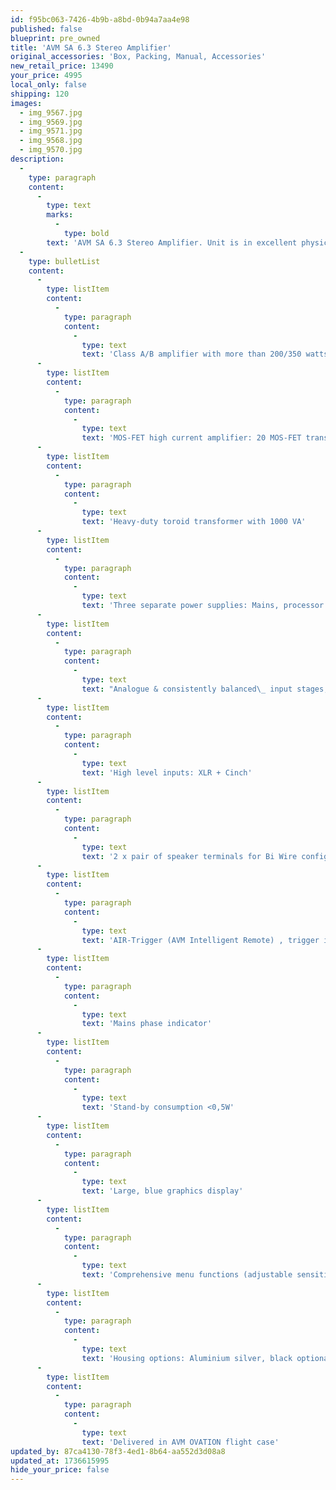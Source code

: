 ```yaml
---
id: f95bc063-7426-4b9b-a8bd-0b94a7aa4e98
published: false
blueprint: pre_owned
title: 'AVM SA 6.3 Stereo Amplifier'
original_accessories: 'Box, Packing, Manual, Accessories'
new_retail_price: 13490
your_price: 4995
local_only: false
shipping: 120
images:
  - img_9567.jpg
  - img_9569.jpg
  - img_9571.jpg
  - img_9568.jpg
  - img_9570.jpg
description:
  -
    type: paragraph
    content:
      -
        type: text
        marks:
          -
            type: bold
        text: 'AVM SA 6.3 Stereo Amplifier. Unit is in excellent physical and functional condition with original flight case and accessories. There is one very small nick in the top panel (pictured), otherwise, near perfect. Unit sells as new for $13,490.00'
  -
    type: bulletList
    content:
      -
        type: listItem
        content:
          -
            type: paragraph
            content:
              -
                type: text
                text: 'Class A/B amplifier with more than 200/350 watts per channel (8/4 Ohm)'
      -
        type: listItem
        content:
          -
            type: paragraph
            content:
              -
                type: text
                text: 'MOS-FET high current amplifier: 20 MOS-FET transistors per channel deliver a maximum of 180 Ampere per channel'
      -
        type: listItem
        content:
          -
            type: paragraph
            content:
              -
                type: text
                text: 'Heavy-duty toroid transformer with 1000 VA'
      -
        type: listItem
        content:
          -
            type: paragraph
            content:
              -
                type: text
                text: 'Three separate power supplies: Mains, processor unit, silent power supply for input circuit'
      -
        type: listItem
        content:
          -
            type: paragraph
            content:
              -
                type: text
                text: "Analogue & consistently balanced\_ input stages, entirely DC coupled"
      -
        type: listItem
        content:
          -
            type: paragraph
            content:
              -
                type: text
                text: 'High level inputs: XLR + Cinch'
      -
        type: listItem
        content:
          -
            type: paragraph
            content:
              -
                type: text
                text: '2 x pair of speaker terminals for Bi Wire configuration'
      -
        type: listItem
        content:
          -
            type: paragraph
            content:
              -
                type: text
                text: 'AIR-Trigger (AVM Intelligent Remote) , trigger input 5-12V'
      -
        type: listItem
        content:
          -
            type: paragraph
            content:
              -
                type: text
                text: 'Mains phase indicator'
      -
        type: listItem
        content:
          -
            type: paragraph
            content:
              -
                type: text
                text: 'Stand-by consumption <0,5W'
      -
        type: listItem
        content:
          -
            type: paragraph
            content:
              -
                type: text
                text: 'Large, blue graphics display'
      -
        type: listItem
        content:
          -
            type: paragraph
            content:
              -
                type: text
                text: 'Comprehensive menu functions (adjustable sensitivity, peak power and much more)'
      -
        type: listItem
        content:
          -
            type: paragraph
            content:
              -
                type: text
                text: 'Housing options: Aluminium silver, black optional chrome front panel'
      -
        type: listItem
        content:
          -
            type: paragraph
            content:
              -
                type: text
                text: 'Delivered in AVM OVATION flight case'
updated_by: 87ca4130-78f3-4ed1-8b64-aa552d3d08a8
updated_at: 1736615995
hide_your_price: false
---
```

